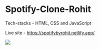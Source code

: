 # Spotify-Clone-Rohit


Tech-stacks - HTML, CSS and JavaScript

Live site - https://spotifybyrohit.netlify.app/

<img src="https://i.ibb.co/gtgZPkR/spotify.png">

